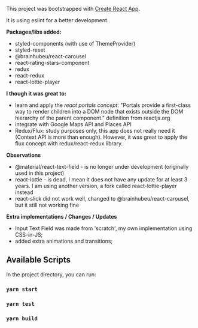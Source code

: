 This project was bootstrapped with [Create React App](https://github.com/facebook/create-react-app).

It is using eslint for a better development.

**Packages/libs added:**
- styled-components (with use of ThemeProvider)
- styled-reset
- @brainhubeu/react-carousel
- react-rating-stars-component
- redux
- react-redux
- react-lottie-player

**I though it was great to:**
- learn and apply the *react portals concept*: "Portals provide a first-class way to render children into a DOM node that exists outside the DOM hierarchy of the parent component." definition from reactjs.org
- integrate with Google Maps API and Places API
- Redux/Flux: study purposes only, this app does not really need it (Context API is more than enough). However, it was great to apply the flux concept with redux/react-redux library. 

**Observations**
- @material/react-text-field - is no longer under development (originally used in this project)
- react-lottie - is dead, I mean it does not have any update for at least 3 years. I am using another version, a fork called react-lottie-player instead
- react-slick did not work well, changed to @brainhubeu/react-carousel, but it still not working fine

**Extra implementations / Changes / Updates**
- Input Text Field was made from 'scratch', my own implementation using CSS-in-JS;
- added extra animations and transitions;

## Available Scripts

In the project directory, you can run:

### `yarn start`
### `yarn test`
### `yarn build`
